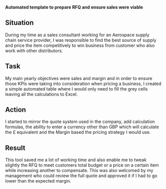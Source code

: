 **Automated template to prepare RFQ and ensure sales were viable** 

## Situation
During my time as a sales consultant working for an Aerospace supply chain service provider, I was responsible to find the best source of supply and price the item competitively to win business from customer who also work with other distributors. 

## Task
My main yearly objectives were sales and margin and in order to ensure those KPIs were taking into consideration when pricing a business, I created a simple automated table where I would only need to fill the grey cells leaving all the calculations to Excel.

## Action
I started to mirror the quote system used in the company, add calculation formulas, the ability to enter a currency other than GBP which will calculate the £ equivalent and the Margin based the pricing strategy I would use. 

## Result
This tool saved me a lot of working time and also enable me to tweak slightly the RFQ to meet customers total budget or a price on a certain item while increasing another to compensate. This was also welcomed by my management who could review the full quote and approved it if I had to go lower than the expected margin.
